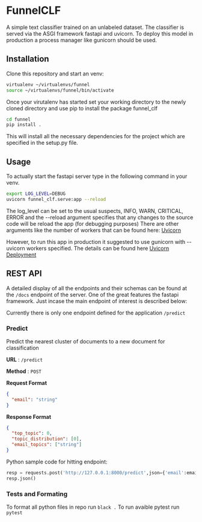 # FunnelCLF
A simple text classifier trained on an unlabeled dataset. The classifier is served via the ASGI framework fastapi and uvicorn. To deploy this model in production a process manager like gunicorn should be used. 

## Installation
Clone this repository and start an venv:
```bash
virtualenv ~/virtualenvs/funnel
source ~/virtualenvs/funnel/bin/activate
```
Once your virutalenv has started set your working directory to the newly cloned directory
and use pip to install the package funnel_clf
```bash
cd funnel
pip install .
```
This will install all the necessary dependencies for the project which are specified in the setup.py file.

## Usage
To actually start the fastapi server type in the following command in your venv.
```bash
export LOG_LEVEL=DEBUG
uvicorn funnel_clf.serve:app --reload
```
The log_level can be set to the usual suspects, INFO, WARN, CRITICAL, ERROR
and the --reload argument specifies that any changes to the source code will be reload the app (for debugging purposes)
There are other arguments like the number of workers that can be found here: [Uvicorn](https://www.uvicorn.org/settings/)

However, to run this app in production it suggested to use gunicorn with --uvicorn workers specified. The details can be found here [Uvicorn Deployment](https://www.uvicorn.org/deployment/)


## REST API
A detailed display of all the endpoints and their schemas can be found at the `/docs` endpoint of the server. One of the great features the fastapi framework. Just incase the main endpoint of interest is described below:


Currently there is only one endpoint defined for the application `/predict`
### Predict

Predict the nearest cluster of documents to a new document for classification

**URL** : `/predict`

**Method** : `POST`

**Request Format**

```json
{
  "email": "string"
}
```
**Response Format**
```json
{
  "top_topic": 0,
  "topic_distribution": [0],
  "email_topics": ["string"]
}
```
Python sample code for hitting endpoint:
```python
resp = requests.post('http://127.0.0.1:8000/predict',json={'email':email_str})
resp.json()
```
### Tests and Formating
To format all python files in repo run ```black .```
To run avaible pytest run ```pytest```

